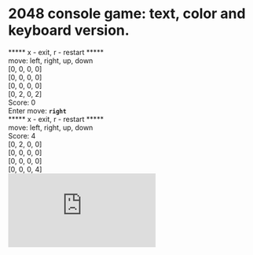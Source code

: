 # 2048 console game: text, color and keyboard version.
***** x - exit, r - restart *****  
move: left, right, up, down  
[0, 0, 0, 0]  
[0, 0, 0, 0]  
[0, 0, 0, 0]  
[0, 2, 0, 2]  
Score: 0   
Enter move: **`right`**  
***** x - exit, r - restart *****  
move: left, right, up, down  
Score: 4  
[0, 2, 0, 0]  
[0, 0, 0, 0]  
[0, 0, 0, 0]  
[0, 0, 0, 4]   
![alt text](https://github.com/iforvard/2048/blob/master/2048_color_ver.py)
